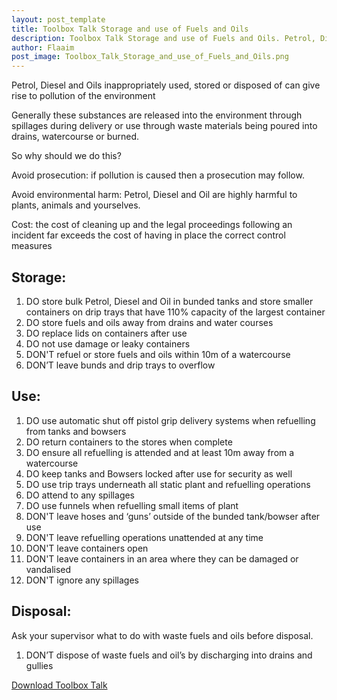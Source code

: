 ```yaml
---
layout: post_template
title: Toolbox Talk Storage and use of Fuels and Oils
description: Toolbox Talk Storage and use of Fuels and Oils. Petrol, Diesel and Oils inappropriately used, stored or disposed of can give rise to pollution of the environment
author: Flaaim
post_image: Toolbox_Talk_Storage_and_use_of_Fuels_and_Oils.png
---
```


Petrol, Diesel and Oils inappropriately used, stored or disposed of can give rise to pollution of the environment

Generally these substances are released into the environment through spillages during delivery or use through waste materials being poured into drains, watercourse or burned.

So why should we do this?

Avoid prosecution: if pollution is caused then a prosecution may follow.

Avoid environmental harm: Petrol, Diesel and Oil are highly harmful to plants, animals and yourselves.

Cost: the cost of cleaning up and the legal proceedings following an incident far exceeds the cost of having in place the correct control measures

## Storage:

1. DO store bulk Petrol, Diesel and Oil in bunded tanks and store smaller containers on drip trays that have 110% capacity of the largest container
2. DO store fuels and oils away from drains and water courses
3. DO replace lids on containers after use
4. DO not use damage or leaky containers
5. DON'T refuel or store fuels and oils within 10m of a watercourse
6. DON’T leave bunds and drip trays to overflow

## Use:

1. DO use automatic shut off pistol grip delivery systems when refuelling from tanks and bowsers
2. DO return containers to the stores when complete
3. DO ensure all refuelling is attended and at least 10m away from a watercourse
4. DO keep tanks and Bowsers locked after use for security as well
5. DO use trip trays underneath all static plant and refuelling operations
6. DO attend to any spillages
7. DO use funnels when refuelling small items of plant
8. DON'T leave hoses and ‘guns’ outside of the bunded tank/bowser after use
9. DON'T leave refuelling operations unattended at any time
10. DON'T leave containers open
11. DON'T leave containers in an area where they can be damaged or vandalised
12. DON'T ignore any spillages

## Disposal:

Ask your supervisor what to do with waste fuels and oils before disposal.

1. DON’T dispose of waste fuels and oil’s by discharging into drains and gullies

[Download Toolbox Talk](https://safetyworkblog.com/assets/template/Toolbox_Talk_Storage_and_use_of_Fuels_and_Oils.docx)

